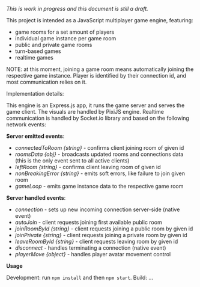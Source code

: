 _This is work in progress and this document is still a draft._

This project is intended as a JavaScript multiplayer game engine, featuring:

- game rooms for a set amount of players
- individual game instance per game room
- public and private game rooms
- turn-based games
- realtime games

NOTE: at this moment, joining a game room means automatically joining the respective game instance.
Player is identified by their connection id, and most communication relies on it.

Implementation details:

This engine is an Express.js app, it runs the game server and serves the game client. The visuals are handled by PixiJS engine. Realtime communication is handled by Socket.io library and based on the following network events:

**Server emitted events**:

- _connectedToRoom {string}_ - confirms client joining room of given id
- _roomsData {obj}_ - broadcasts updated rooms and connections data (this is the only event sent to all active clients)
- _leftRoom {string}_ - confirms client leaving room of given id
- _nonBreakingError {string}_ - emits soft errors, like failure to join given room
- _gameLoop_ - emits game instance data to the respective game room

**Server handled events**:

- _connection_ - sets up new incoming connection server-side (native event)
- _autoJoin_ - client requests joining first available public room
- _joinRoomById {string}_ - client requests joining a public room by given id
- _joinPrivate {string}_ - client requests joining a private room by given id
- _leaveRoomById {string}_ - client requests leaving room by given id
- _disconnect_ - handles terminating a connection (native event)
- _playerMove {object}_ - handles player avatar movement control

**Usage**

Development: run `npm install` and then `npm start`.
Build: ...
